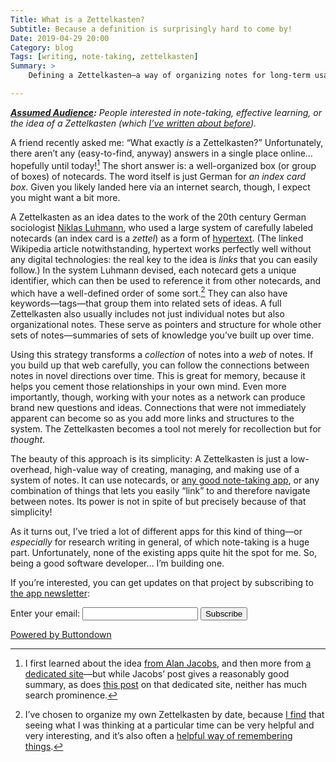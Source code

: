 ```yaml
---
Title: What is a Zettelkasten?
Subtitle: Because a definition is surprisingly hard to come by!
Date: 2019-04-29 20:00
Category: blog
Tags: [writing, note-taking, zettelkasten]
Summary: >
    Defining a Zettelkasten—a way of organizing notes for long-term usability and effective learning.

---
```


<i><b>[Assumed Audience][aa]:</b> People interested in note-taking, effective learning, or the idea of a Zettelkasten (which [I’ve written about before][zettelkasten]).</i>

[aa]: https://www.chriskrycho.com/2018/assumed-audiences.html

A friend recently asked me: “What exactly *is* a Zettelkasten?” Unfortunately, there aren’t any (easy-to-find, anyway) answers in a single place online… hopefully until today![^background] The short answer is: a well-organized box (or group of boxes) of notecards. The word itself is just German for <i>an index card box</i>. Given you likely landed here via an internet search, though, I expect you might want a bit more.

A Zettelkasten as an idea dates to the work of the 20th century German sociologist [Niklas Luhmann], who used a large system of carefully labeled notecards (an index card is a <i>zettel</i>) as a form of [hypertext]. (The linked Wikipedia article notwithstanding, hypertext works perfectly well without any digital technologies: the real key to the idea is *links* that you can easily follow.) In the system Luhmann devised, each notecard gets a unique identifier, which can then be used to reference it from other notecards, and which have a well-defined order of some sort.[^order] They can also have keywords—tags—that group them into related sets of ideas. A full Zettelkasten also usually includes not just individual notes but also organizational notes. These serve as pointers and structure for whole other sets of notes—summaries of sets of knowledge you’ve built up over time.

Using this strategy transforms a *collection* of notes into a *web* of notes. If you build up that web carefully, you can follow the connections between notes in novel directions over time. This is great for memory, because it helps you cement those relationships in your own mind. Even more importantly, though, working with your notes as a network can produce brand new questions and ideas. Connections that were not immediately apparent can become so as you add more links and structures to the system. The Zettelkasten becomes a tool not merely for recollection but for *thought*.

The beauty of this approach is its simplicity: A Zettelkasten is just a low-overhead, high-value way of creating, managing, and making use of a system of notes. It can use notecards, or [any good note-taking app][bear], or any combination of things that lets you easily “link” to and therefore navigate between notes. Its power is not in spite of but precisely because of that simplicity!

<aside>

As it turns out, I’ve tried a lot of different apps for this kind of thing—or *especially* for research writing in general, of which note-taking is a huge part. Unfortunately, none of the existing apps quite hit the spot for me. So, being a good software developer… I’m building one.

If you’re interested, you can get updates on that project by subscribing to [the app newsletter][rewrite-list]:

<form
  action="https://buttondown.email/api/emails/embed-subscribe/rewrite"
  method="post"
  target="popupwindow"
  onsubmit="window.open('https://buttondown.email/rewrite', 'popupwindow')"
  class="embeddable-buttondown-form"
>
  <label for="bd-email">Enter your email:</label>
  <input type="email" name="email" id="bd-email">
  <input type="hidden" value="1" name="embed"/>
  <input type="submit" value="Subscribe" />
  <p>
    <a href="https://buttondown.email" target="_blank">Powered by Buttondown</a>
  </p>
</form>

</aside>

[^background]: I first learned about the idea [from Alan Jacobs][aj], and then more from [a dedicated site][.de]—but while Jacobs’ post gives a reasonably good summary, as does [this post][create] on that dedicated site, neither has much search prominence.

[^order]: I’ve chosen to organize my own Zettelkasten by date, because [I find][blog] that seeing what I was thinking at a particular time can be very helpful and very interesting, and it’s also often a [helpful way of remembering things][date].

[zettelkasten]: https://www.chriskrycho.com/zettelkasten/
[Niklas Luhmann]: https://en.wikipedia.org/wiki/Special:Search?search=Niklas%20Luhmann&go=Go
[hypertext]: https://en.wikipedia.org/wiki/Hypertext
[bear]: https://bear.app
[rewrite-list]: https://buttondown.email/rewrite
[aj]: https://blog.ayjay.org/my-zettelkasten/
[.de]: https://zettelkasten.de
[create]: https://zettelkasten.de/posts/zettelkasten-improves-thinking-writing/
[blog]: https://www.chriskrycho.com/2018/blog-as-note-taking-tool.html
[date]: https://zettelkasten.de/posts/add-identity/
